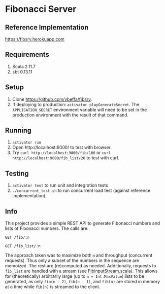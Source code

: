 # Fibonacci Server

## Reference Implementation

https://fibsrv.herokuapp.com

## Requirements

1. Scala 2.11.7
2. sbt 0.13.11

## Setup

1. Clone https://github.com/vbeffa/fibsrv.
2. If deploying to production: `activator playGenerateSecret`. The
   `APPLICATION_SECRET` environment variable will need to be set in the
   production environment with the result of that command.

## Running

1. `activator run`
2. Open http://localhost:9000/ to test with browser.
3. Try `curl http://localhost:9000/fib/100` or `curl http://localhost:9000/fib_list/20`
   to test with curl.

## Testing

1. `activator test` to run unit and integration tests
2. `./concurrent_test.sh` to run concurrent load test (against reference
    implementation)

## Info

This project provides a simple REST API to generate Fibonacci numbers
and lists of Fibonacci numbers. The calls are:

`GET /fib/:n`

`GET /fib_list/:n`

The approach taken was to maximize both `n` and throughput (concurrent
requests). Thus only a subset of the numbers in the sequence are
memoized. The rest are (re)computed as needed. Additionally, requests
to `fib_list` are handled with a stream (see [FibInputStream.scala](https://github.com/vbeffa/fibsrv/blob/master/app/services/FibInputStream.scala)).
This allows for (theoretically) arbitrarily large (up to `n = Int.MaxValue`)
lists to be generated, as only `fib(n - 2)`, `fib(n - 1)`, and `fib(n)`
are stored in memory at a time while `fib(n)` is streamed to the client.
